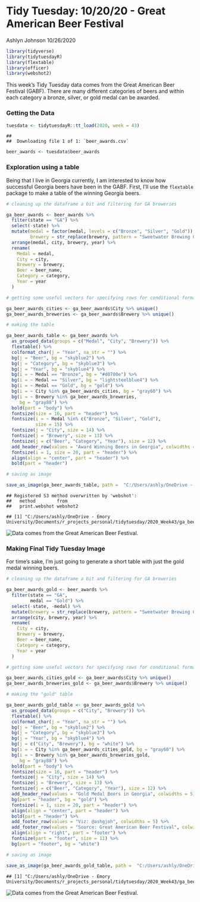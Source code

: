 Tidy Tuesday: 10/20/20 - Great American Beer Festival
================
Ashlyn Johnson
10/26/2020

``` r
library(tidyverse)
library(tidytuesdayR) 
library(flextable)
library(officer)
library(webshot2)
```

This week’s Tidy Tuesday data comes from the Great American Beer
Festival (GABF). There are many different categories of beers and within
each category a bronze, silver, or gold medal can be awarded.

### Getting the Data

``` r
tuesdata <- tidytuesdayR::tt_load(2020, week = 43)
```

    ## 
    ##  Downloading file 1 of 1: `beer_awards.csv`

``` r
beer_awards <- tuesdata$beer_awards
```

### Exploration using a table

Being that I live in Georgia currently, I am interested to know how
successful Georgia beers have been in the GABF. First, I’ll use the
`flextable` package to make a table of the winning Georgia beers.

``` r
# cleaning up the dataframe a bit and filtering for GA breweries

ga_beer_awards <- beer_awards %>%
  filter(state == "GA") %>%
  select(-state) %>%
  mutate(medal = factor(medal, levels = c("Bronze", "Silver", "Gold")), 
         brewery = str_replace(brewery, pattern = "Sweetwater Brewing Co.", replacement = "SweetWater Brewing Co.")) %>%
  arrange(medal, city, brewery, year) %>%
  rename(
    Medal = medal,
    City = city,
    Brewery = brewery,
    Beer = beer_name,
    Category = category,
    Year = year
  ) 

# getting some useful vectors for specifying rows for conditional formatting

ga_beer_awards_cities <- ga_beer_awards$City %>% unique()
ga_beer_awards_breweries <- ga_beer_awards$Brewery %>% unique()

# making the table 

ga_beer_awards_table <- ga_beer_awards %>%
  as_grouped_data(groups = c("Medal", "City", "Brewery")) %>%
  flextable() %>%
  colformat_char(j = "Year", na_str = "") %>%
  bg(j = "Beer", bg = "skyblue2") %>%
  bg(j = "Category", bg = "skyblue3") %>%
  bg(j = "Year", bg = "skyblue4") %>%
  bg(i = ~ Medal == "Bronze", bg = "#d0700e") %>%
  bg(i = ~ Medal == "Silver", bg = "lightsteelblue4") %>%
  bg(i = ~ Medal == "Gold", bg = "gold") %>%
  bg(i = ~ City %in% ga_beer_awards_cities, bg = "gray60") %>%
  bg(i = ~ Brewery %in% ga_beer_awards_breweries,
     bg = "gray88") %>%
  bold(part = "body") %>%
  fontsize(size = 16, part = "header") %>%
  fontsize(i = ~ Medal %in% c("Bronze", "Silver", "Gold"),
           size = 15) %>%
  fontsize(j = "City", size = 14) %>%
  fontsize(j = "Brewery", size = 13) %>%
  fontsize(j = c("Beer", "Category", "Year"), size = 12) %>% 
  add_header_row(values = "Award Winning Beers in Georgia", colwidths = 6) %>% 
  fontsize(i = 1, size = 20, part = "header") %>% 
  align(align = "center", part = "header") %>% 
  bold(part = "header")

# saving as image

save_as_image(ga_beer_awards_table, path =  "C:/Users/ashly/OneDrive - Emory University/Documents/r_projects_personal/tidytuesday/2020_Week43/ga_beer_awards_table.png")
```

    ## Registered S3 method overwritten by 'webshot':
    ##   method        from    
    ##   print.webshot webshot2

    ## [1] "C:/Users/ashly/OneDrive - Emory University/Documents/r_projects_personal/tidytuesday/2020_Week43/ga_beer_awards_table.png"

![*Data comes from the Great American Beer
Festival.*](https://github.com/ashlyngjohnson/tidytuesday/blob/master/2020_Week43/ga_beer_awards_table.png)

### Making Final Tidy Tuesday Image

For time’s sake, I’m just going to generate a short table with just the
gold medal winning beers.

``` r
# cleaning up the dataframe a bit and filtering for GA breweries

ga_beer_awards_gold <- beer_awards %>%
  filter(state == "GA", 
         medal == "Gold") %>%
  select(-state, -medal) %>%
  mutate(brewery = str_replace(brewery, pattern = "Sweetwater Brewing Co.", replacement = "SweetWater Brewing Co.")) %>%
  arrange(city, brewery, year) %>%
  rename(
    City = city,
    Brewery = brewery,
    Beer = beer_name,
    Category = category,
    Year = year
  ) 

# getting some useful vectors for specifying rows for conditional formatting

ga_beer_awards_cities_gold <- ga_beer_awards$City %>% unique()
ga_beer_awards_breweries_gold <- ga_beer_awards$Brewery %>% unique()

# making the "gold" table 

ga_beer_awards_gold_table <- ga_beer_awards_gold %>%
  as_grouped_data(groups = c("City", "Brewery")) %>%
  flextable() %>%
  colformat_char(j = "Year", na_str = "") %>%
  bg(j = "Beer", bg = "skyblue2") %>%
  bg(j = "Category", bg = "skyblue3") %>%
  bg(j = "Year", bg = "skyblue4") %>%
  bg(j = c("City", "Brewery"), bg = "white") %>% 
  bg(i = ~ City %in% ga_beer_awards_cities_gold, bg = "gray60") %>%
  bg(i = ~ Brewery %in% ga_beer_awards_breweries_gold,
     bg = "gray88") %>%
  bold(part = "body") %>%
  fontsize(size = 16, part = "header") %>%
  fontsize(j = "City", size = 14) %>%
  fontsize(j = "Brewery", size = 13) %>%
  fontsize(j = c("Beer", "Category", "Year"), size = 12) %>% 
  add_header_row(values = "Gold Medal Beers in Georgia", colwidths = 5) %>%
  bg(part = "header", bg = "gold") %>% 
  fontsize(i = 1, size = 20, part = "header") %>% 
  align(align = "center", part = "header") %>% 
  bold(part = "header") %>% 
  add_footer_row(values = "Viz: @ashgjoh", colwidths = 5) %>% 
  add_footer_row(values = "Source: Great American Beer Festival", colwidths = 5) %>% 
  align(align = "right", part = "footer") %>% 
  fontsize(part = "footer", size = 11) %>% 
  bg(part = "footer", bg = "white")

# saving as image

save_as_image(ga_beer_awards_gold_table, path =  "C:/Users/ashly/OneDrive - Emory University/Documents/r_projects_personal/tidytuesday/2020_Week43/ga_beer_awards_gold_table.png")
```

    ## [1] "C:/Users/ashly/OneDrive - Emory University/Documents/r_projects_personal/tidytuesday/2020_Week43/ga_beer_awards_gold_table.png"

![*Data comes from the Great American Beer
Festival.*](https://github.com/ashlyngjohnson/tidytuesday/blob/master/2020_Week43/ga_beer_awards_gold_table.png)
